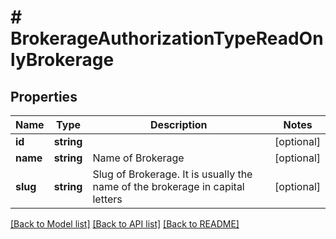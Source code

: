 # # BrokerageAuthorizationTypeReadOnlyBrokerage

## Properties

Name | Type | Description | Notes
------------ | ------------- | ------------- | -------------
**id** | **string** |  | [optional]
**name** | **string** | Name of Brokerage | [optional]
**slug** | **string** | Slug of Brokerage. It is usually the name of the brokerage in capital letters | [optional]

[[Back to Model list]](../../README.md#models) [[Back to API list]](../../README.md#endpoints) [[Back to README]](../../README.md)
